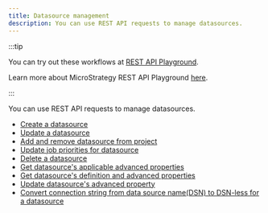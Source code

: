 ```yaml
---
title: Datasource management
description: You can use REST API requests to manage datasources.
---
```


:::tip

You can try out these workflows at [REST API Playground](https://www.postman.com/microstrategysdk/workspace/microstrategy-rest-api/folder/16131298-fe63e329-ca17-40e6-9263-8f451b95e06e?ctx=documentation).

Learn more about MicroStrategy REST API Playground [here](/docs/getting-started/playground.md).

:::

You can use REST API requests to manage datasources.

- [Create a datasource](./create-a-datasource.md)
- [Update a datasource](./update-a-datasource.md)
- [Add and remove datasource from project](./add-and-remove-datasource-from-project.md)
- [Update job priorities for datasource](./update-job-priorities-for-datasource.md)
- [Delete a datasource](./delete-a-datasource.md)
- [Get datasource's applicable advanced properties](./get-datasource-applicable-advanced-properties.md) <Available since="2021 Update 8" inline />
- [Get datasource's definition and advanced properties](./get-datasource-with-advanced-properties.md) <Available since="2021 Update 8" inline />
- [Update datasource's advanced property](./update-datasoure-advanced-property.md) <Available since="2021 Update 8" inline />
- [Convert connection string from data source name(DSN) to DSN-less for a datasource](./convert-connection-string-from-dsn-to-dsnless-for-a-datasource.md) <Available since="2021 Update 8" inline />
